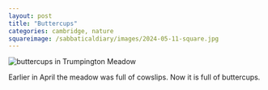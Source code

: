 ```yaml
---
layout: post
title: "Buttercups"
categories: cambridge, nature
squareimage: /sabbaticaldiary/images/2024-05-11-square.jpg
---
```

<img src="/sabbaticaldiary/images/2024-05-11.jpg" alt="buttercups in Trumpington Meadow" class="center">

Earlier in April the meadow was full of cowslips. Now it is full of buttercups.